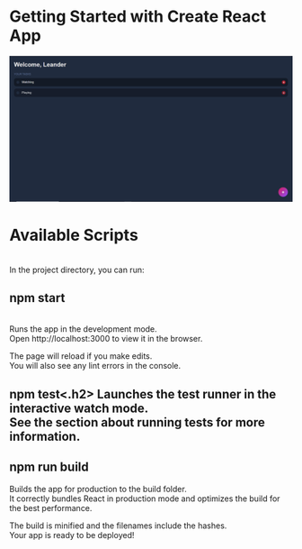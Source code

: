 # Getting Started with Create React App
<img src="view.png">

<h1>Available Scripts</h1><br>
In the project directory, you can run:<br>

<h2>npm start</h2><br>
Runs the app in the development mode.<br>
Open http://localhost:3000 to view it in the browser.<br>

The page will reload if you make edits.<br>
You will also see any lint errors in the console.<br>

<h2>npm test<.h2>
Launches the test runner in the interactive watch mode.<br>
See the section about running tests for more information.<br>

<h2>npm run build</h2>
Builds the app for production to the build folder.<br>
It correctly bundles React in production mode and optimizes the build for the best performance.<br>

The build is minified and the filenames include the hashes.<br>
Your app is ready to be deployed!
